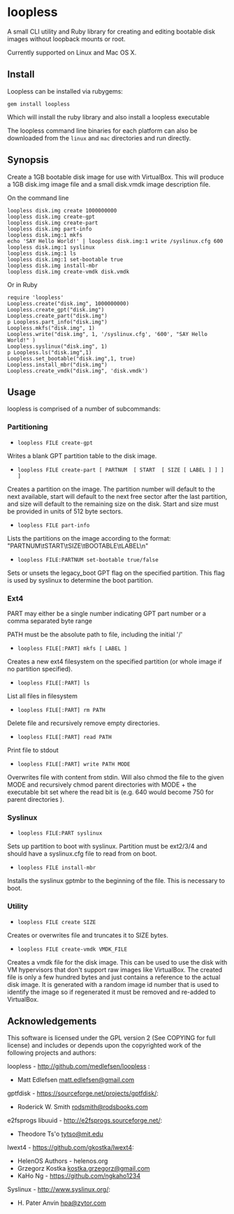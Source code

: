loopless
========

A small CLI utility and Ruby library for creating and editing bootable disk images without loopback mounts or root.

Currently supported on Linux and Mac OS X.

Install
-------

Loopless can be installed via rubygems: 

    gem install loopless

Which will install the ruby library and also install a loopless executable

The loopless command line binaries for each platform can also be downloaded from the `linux` and `mac` directories and run directly.

Synopsis
--------

Create a 1GB bootable disk image for use with VirtualBox. This will produce a 1GB disk.img image file and a small disk.vmdk image description file.

On the command line

    loopless disk.img create 1000000000
    loopless disk.img create-gpt
    loopless disk.img create-part
    loopless disk.img part-info
    loopless disk.img:1 mkfs 
    echo 'SAY Hello World!' | loopless disk.img:1 write /syslinux.cfg 600
    loopless disk.img:1 syslinux
    loopless disk.img:1 ls
    loopless disk.img:1 set-bootable true
    loopless disk.img install-mbr
    loopless disk.img create-vmdk disk.vmdk

Or in Ruby

    require 'loopless'
    Loopless.create("disk.img", 1000000000)
    Loopless.create_gpt("disk.img")
    Loopless.create_part("disk.img")
    p Loopless.part_info("disk.img")
    Loopless.mkfs("disk.img", 1)
    Loopless.write("disk.img", 1, '/syslinux.cfg', '600', "SAY Hello World!" )
    Loopless.syslinux("disk.img", 1)
    p Loopless.ls("disk.img",1)
    Loopless.set_bootable("disk.img",1, true)
    Loopless.install_mbr("disk.img")
    Loopless.create_vmdk("disk.img", 'disk.vmdk')

Usage
-----

loopless is comprised of a number of subcommands:

### Partitioning

* `loopless FILE create-gpt`

 Writes a blank GPT partition table to the disk image.

* `loopless FILE create-part [ PARTNUM  [ START  [ SIZE [ LABEL ] ] ] ]`

 Creates a partition on the image. The partition number will default to the next
 available, start will default to the next free sector after the last partition, and size
 will default to the remaining size on the disk. Start and size must be provided in units
 of 512 byte sectors.

* `loopless FILE part-info`

 Lists the partitions on the image according to the format: "PARTNUM\tSTART\tSIZE\tBOOTABLE\tLABEL\n"

* `loopless FILE:PARTNUM set-bootable true/false`

 Sets or unsets the legacy_boot GPT flag on the specified partition. This flag is used by syslinux
 to determine the boot partition.

### Ext4

PART may either be a single number indicating GPT part number or a comma separated byte range

PATH must be the absolute path to file, including the initial '/'

* `loopless FILE[:PART] mkfs [ LABEL ]`

 Creates a new ext4 filesystem on the specified partition (or whole image if no partition specified).

* `loopless FILE[:PART] ls`

 List all files in filesystem

* `loopless FILE[:PART] rm PATH`

 Delete file and recursively remove empty directories.

* `loopless FILE[:PART] read PATH`

 Print file to stdout

* `loopless FILE[:PART] write PATH MODE`

 Overwrites file with content from stdin. Will also chmod the file to the given MODE and
 recursively chmod parent directories with MODE + the executable bit set where the read bit is
 (e.g. 640 would become 750 for parent directories ).

### Syslinux

* `loopless FILE:PART syslinux`

 Sets up partition to boot with syslinux. Partition must be ext2/3/4 and should have
 a syslinux.cfg file to read from on boot.

* `loopless FILE install-mbr`

 Installs the syslinux gptmbr to the beginning of the file. This is necessary to boot.

### Utility

* `loopless FILE create SIZE`

 Creates or overwrites file and truncates it to SIZE bytes.

* `loopless FILE create-vmdk VMDK_FILE`

 Creates a vmdk file for the disk image. This can be used to use the disk
 with VM hypervisors that don't support raw images like VirtualBox. The created file
 is only a few hundred bytes and just contains a reference to the actual disk image.
 It is generated with a random image id number that is used to identify the image so if
 regenerated it must be removed and re-added to VirtualBox.


Acknowledgements
-----------------

This software is licensed under the GPL version 2 (See COPYING for full license)
and includes or depends upon the copyrighted work of the following projects and authors:

loopless - http://github.com/medlefsen/loopless :

* Matt Edlefsen <matt.edlefsen@gmail.com>

gptfdisk - https://sourceforge.net/projects/gptfdisk/:

* Roderick W. Smith <rodsmith@rodsbooks.com>

e2fsprogs libuuid - http://e2fsprogs.sourceforge.net/:

* Theodore Ts'o <tytso@mit.edu>

lwext4 - https://github.com/gkostka/lwext4:

* HelenOS Authors - helenos.org
* Grzegorz Kostka <kostka.grzegorz@gmail.com>
* KaHo Ng - https://github.com/ngkaho1234

Syslinux - http://www.syslinux.org/:

* H. Pater Anvin <hpa@zytor.com>
